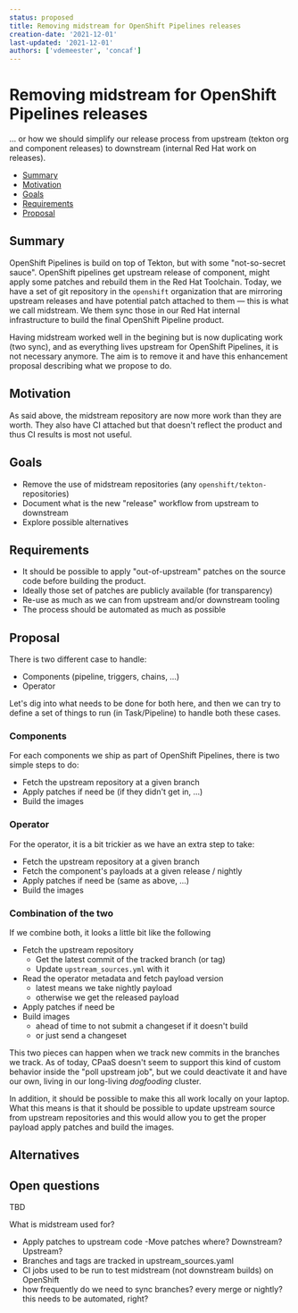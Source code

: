 ```yaml
---
status: proposed
title: Removing midstream for OpenShift Pipelines releases
creation-date: '2021-12-01'
last-updated: '2021-12-01'
authors: ['vdemeester', 'concaf']
---
```


# Removing midstream for OpenShift Pipelines releases

… or how we should simplify our release process from upstream (tekton
org and component releases) to downstream (internal Red Hat work on
releases).

<!-- toc -->
- [Summary](#summary)
- [Motivation](#motivation)
- [Goals](#goals)
- [Requirements](#requirements)
- [Proposal](#proposal)
<!-- /toc -->

## Summary

OpenShift Pipelines is build on top of Tekton, but with some
"not-so-secret sauce". OpenShift pipelines get upstream release of
component, might apply some patches and rebuild them in the Red Hat
Toolchain. Today, we have a set of git repository in the `openshift`
organization that are mirroring upstream releases and have potential
patch attached to them — this is what we call midstream. We them sync
those in our Red Hat internal infrastructure to build the final
OpenShift Pipeline product.

Having midstream worked well in the begining but is now duplicating
work (two sync), and as everything lives upstream for OpenShift
Pipelines, it is not necessary anymore. The aim is to remove it and
have this enhancement proposal describing what we propose to do.

## Motivation

As said above, the midstream repository are now more work than they
are worth. They also have CI attached but that doesn't reflect the
product and thus CI results is most not useful.

## Goals

- Remove the use of midstream repositories (any `openshift/tekton-` repositories)
- Document what is the new "release" workflow from upstream to
  downstream
- Explore possible alternatives

## Requirements

- It should be possible to apply "out-of-upstream" patches on the
  source code before building the product.
- Ideally those set of patches are publicly available (for
  transparency)
- Re-use as much as we can from upstream and/or downstream tooling
- The process should be automated as much as possible

## Proposal

There is two different case to handle:
- Components (pipeline, triggers, chains, …)
- Operator

Let's dig into what needs to be done for both here, and then we can try to define a set of
things to run (in Task/Pipeline) to handle both these cases.

### Components

For each components we ship as part of OpenShift Pipelines, there is two simple steps to do:
- Fetch the upstream repository at a given branch
- Apply patches if need be (if they didn't get in, …)
- Build the images


### Operator

For the operator, it is a bit trickier as we have an extra step to take:
- Fetch the upstream repository at a given branch
- Fetch the component's payloads at a given release / nightly
- Apply patches if need be (same as above, …)
- Build the images

### Combination of the two

If we combine both, it looks a little bit like the following

- Fetch the upstream repository
  - Get the latest commit of the tracked branch (or tag)
  - Update `upstream_sources.yml` with it
- Read the operator metadata and fetch payload version
  - latest means we take nightly payload
  - otherwise we get the released payload
- Apply patches if need be
- Build images
  - ahead of time to not submit a changeset if it doesn't build
  - or just send a changeset

This two pieces can happen when we track new commits in the branches we track. As of today, CPaaS
doesn't seem to support this kind of custom behavior inside the "poll upstream job", but we could
deactivate it and have our own, living in our long-living *dogfooding* cluster.

In addition, it should be possible to make this all work locally on your laptop. What this means
is that it should be possible to update upstream source from upstream repositories and this would
allow you to get the proper payload apply patches and build the images.

## Alternatives

## Open questions

TBD

What is midstream used for?
- Apply patches to upstream code
  -Move patches where? Downstream? Upstream?
- Branches and tags are tracked in upstream_sources.yaml
- CI jobs used to be run to test midstream (not downstream builds) on OpenShift
- how frequently do we need to sync branches? every merge or nightly? this needs to be automated, right?